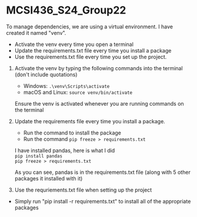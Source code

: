 # MCSI436_S24_Group22

To manage dependencies, we are using a virtual environment. I have created it named "venv". 
* Activate the venv every time you open a terminal
* Update the requirements.txt file every time you install a package
* Use the requirements.txt file every time you set up the project.  

1. Activate the venv by typing the following commands into the terminal (don't include quotations)
    * Windows: ```.\venv\Scripts\activate```
    * macOS and Linux: ```source venv/bin/activate```

    Ensure the venv is activated whenever you are running commands on the terminal  

2. Update the requirements file every time you install a package.
    * Run the command to install the package
    * Run the command ```pip freeze > requirements.txt```  

    I have installed pandas, here is what I did  
    ```pip install pandas```  
    ```pip freeze > requirements.txt```

    As you can see, pandas is in the requirements.txt file (along with 5 other packages it installed with it)  

3. Use the requriements.txt file when setting up the project
  *  Simply run "pip install -r requirements.txt" to install all of the appropriate packages



